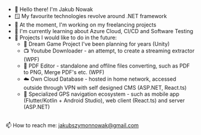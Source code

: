 
- 👋 Hello there! I'm Jakub Nowak
- 🪟 My favourite technologies revolve around .NET framework
- 🔭 At the moment, I'm working on my freelancing projects
- 🌱 I'm currently learning about Azure Cloud, CI/CD and Software Testing
- 💬 Projects I would like to do in the future:
    - 👾 Dream Game Project I've been planning for years (Unity)
    - 📺 Youtube Downloader - an attempt, to create a streaming extractor (WPF)    
    - 📄 PDF Editor - standalone and offilne files converting, such as PDF to PNG, Merge PDF's etc. (WPF)
    - ☁️ Own Cloud Database - hosted in home network, accessed outside through VPN with self designed CMS (ASP.NET, React.ts)
    - 📌 Specialized GPS navigation ecosystem - such as mobile app (Flutter/Kotlin + Android Studio), web client (React.ts) and server (ASP.NET)
<br>
  📫 How to reach me: <a href="mailto:jakubszymonnowak@gmail.com">jakubszymonnowak@gmail.com</a>
<!--
**JakubNovvak/JakubNovvak** is a ✨ _special_ ✨ repository because its `README.md` (this file) appears on your GitHub profile.

Here are some ideas to get you started:


- 🔭 I’m currently working on ...
- 🌱 I’m currently learning ...
- 👯 I’m looking to collaborate on ...
- 🤔 I’m looking for help with ...
- 💬 Ask me about ...
- 📫 How to reach me: ...
- 😄 Pronouns: ...
- ⚡ Fun fact: ...
-->
